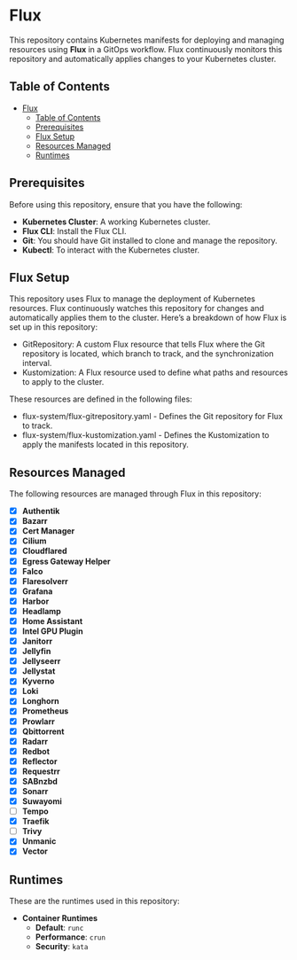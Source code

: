 # Flux

This repository contains Kubernetes manifests for deploying and managing resources using **Flux** in a GitOps workflow. Flux continuously monitors this repository and automatically applies changes to your Kubernetes cluster.

## Table of Contents

- [Flux](#flux)
  - [Table of Contents](#table-of-contents)
  - [Prerequisites](#prerequisites)
  - [Flux Setup](#flux-setup)
  - [Resources Managed](#resources-managed)
  - [Runtimes](#runtimes)

## Prerequisites

Before using this repository, ensure that you have the following:

- **Kubernetes Cluster**: A working Kubernetes cluster.
- **Flux CLI**: Install the Flux CLI.
- **Git**: You should have Git installed to clone and manage the repository.
- **Kubectl**: To interact with the Kubernetes cluster.

## Flux Setup

This repository uses Flux to manage the deployment of Kubernetes resources. Flux continuously watches this repository for changes and automatically applies them to the cluster. Here’s a breakdown of how Flux is set up in this repository:

- GitRepository: A custom Flux resource that tells Flux where the Git repository is located, which branch to track, and the synchronization interval.
- Kustomization: A Flux resource used to define what paths and resources to apply to the cluster.

These resources are defined in the following files:

- flux-system/flux-gitrepository.yaml - Defines the Git repository for Flux to track.
- flux-system/flux-kustomization.yaml - Defines the Kustomization to apply the manifests located in this repository.

## Resources Managed

The following resources are managed through Flux in this repository:

- [X] **Authentik**
- [x] **Bazarr**
- [x] **Cert Manager**
- [x] **Cilium**
- [X] **Cloudflared**
- [x] **Egress Gateway Helper**
- [x] **Falco**
- [x] **Flaresolverr**
- [x] **Grafana**
- [X] **Harbor**
- [X] **Headlamp**
- [x] **Home Assistant**
- [x] **Intel GPU Plugin**
- [x] **Janitorr**
- [x] **Jellyfin**
- [x] **Jellyseerr**
- [x] **Jellystat**
- [x] **Kyverno**
- [x] **Loki**
- [x] **Longhorn**
- [x] **Prometheus**
- [x] **Prowlarr**
- [x] **Qbittorrent**
- [x] **Radarr**
- [x] **Redbot**
- [x] **Reflector**
- [x] **Requestrr**
- [x] **SABnzbd**
- [x] **Sonarr**
- [x] **Suwayomi**
- [ ] **Tempo**
- [x] **Traefik**
- [ ] **Trivy**
- [x] **Unmanic**
- [x] **Vector**

## Runtimes

These are the runtimes used in this repository:

- **Container Runtimes**
  - **Default**: `runc`
  - **Performance**: `crun`
  - **Security**: `kata`
